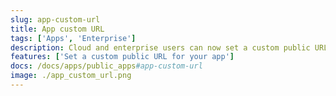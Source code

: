 ```yaml
---
slug: app-custom-url
title: App custom URL
tags: ['Apps', 'Enterprise']
description: Cloud and enterprise users can now set a custom public URL for their app
features: ['Set a custom public URL for your app']
docs: /docs/apps/public_apps#app-custom-url
image: ./app_custom_url.png
---
```

